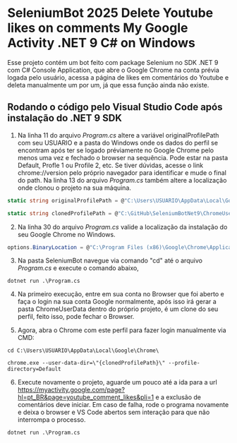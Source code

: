 # SeleniumBot 2025 Delete Youtube likes on comments My Google Activity .NET 9 C# on Windows

Esse projeto contém um bot feito com package Selenium no SDK .NET 9 com C# Console Application, que abre o Google Chrome na conta prévia logada pelo usuário, acessa a página de likes em comentários do Youtube e deleta manualmente um por um, já que essa função ainda não existe.

## Rodando o código pelo Visual Studio Code após instalação do .NET 9 SDK

1. Na linha 11 do arquivo *Program.cs* altere a variável originalProfilePath com seu USUARIO e a pasta do Windows onde os dados do perfil se encontram após ter se logado préviamente no Google Chrome pelo menos uma vez e fechado o browser na sequência. Pode estar na pasta Default, Profle 1 ou Profile 2, etc. Se tiver dúvidas, acesse o link chrome://version pelo próprio navegador para identificar e mude o final do path.
Na linha 13 do arquivo *Program.cs* também altere a localização onde clonou o projeto na sua máquina.

```csharp
static string originalProfilePath = @"C:\Users\USUARIO\AppData\Local\Google\Chrome\User Data\Profile 2";

static string clonedProfilePath = @"C:\GitHub\SeleniumBotNet9\ChromeUserData";
```
2. Na linha 30 do arquivo *Program.cs* valide a localização da instalação do seu Google Chrome no Windows.

```csharp
options.BinaryLocation = @"C:\Program Files (x86)\Google\Chrome\Application\chrome.exe";
```

3. Na pasta SeleniumBot navegue via comando "cd" até o arquivo *Program.cs* e execute o comando abaixo,

```console
dotnet run .\Program.cs
```

4. Na primeiro execução, entre em sua conta no Browser que foi aberto e faça o login na sua conta Google normalmente, após isso irá gerar a pasta ChromeUserData dentro do próprio projeto, é um clone do seu perfil, feito isso, pode fechar o Browser.

5. Agora, abra o Chrome com este perfil para fazer login manualmente via CMD:

```console
cd C:\Users\USUARIO\AppData\Local\Google\Chrome\
```

```console
chrome.exe --user-data-dir=\"{clonedProfilePath}\" --profile-directory=Default
```

6. Execute novamente o projeto, aguarde um pouco até a ida para a url https://myactivity.google.com/page?hl=pt_BR&page=youtube_comment_likes&pli=1 e a exclusão de comentários deve iniciar. Em caso de falha, rode o programa novamente e deixa o browser e VS Code abertos sem interação para que não interrompa o processo.

```console
dotnet run .\Program.cs
```
